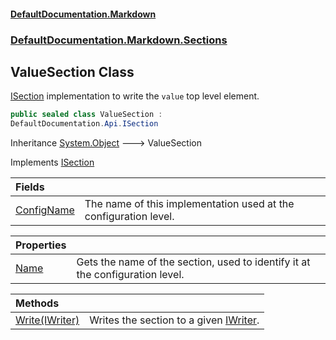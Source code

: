 #### [DefaultDocumentation.Markdown](index.md 'index')
### [DefaultDocumentation.Markdown.Sections](index.md#DefaultDocumentation.Markdown.Sections 'DefaultDocumentation.Markdown.Sections')

## ValueSection Class

[ISection](https://github.com/Doraku/DefaultDocumentation/blob/master/documentation/api/ISection.md 'DefaultDocumentation.Api.ISection') implementation to write the `value` top level element.

```csharp
public sealed class ValueSection :
DefaultDocumentation.Api.ISection
```

Inheritance [System.Object](https://docs.microsoft.com/en-us/dotnet/api/System.Object 'System.Object') &#129106; ValueSection

Implements [ISection](https://github.com/Doraku/DefaultDocumentation/blob/master/documentation/api/ISection.md 'DefaultDocumentation.Api.ISection')

| Fields | |
| :--- | :--- |
| [ConfigName](ValueSection.ConfigName.md 'DefaultDocumentation.Markdown.Sections.ValueSection.ConfigName') | The name of this implementation used at the configuration level. |

| Properties | |
| :--- | :--- |
| [Name](ValueSection.Name.md 'DefaultDocumentation.Markdown.Sections.ValueSection.Name') | Gets the name of the section, used to identify it at the configuration level. |

| Methods | |
| :--- | :--- |
| [Write(IWriter)](ValueSection.Write(IWriter).md 'DefaultDocumentation.Markdown.Sections.ValueSection.Write(DefaultDocumentation.Api.IWriter)') | Writes the section to a given [IWriter](https://github.com/Doraku/DefaultDocumentation/blob/master/documentation/api/IWriter.md 'DefaultDocumentation.Api.IWriter'). |
